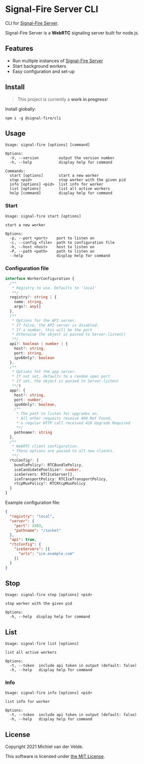 # Signal-Fire Server CLI

CLI for [Signal-Fire Server](https://github.com/Signal-Fire/server).

Signal-Fire Server is a __WebRTC__ signaling server built for node.js.

## Features

* Run multiple instances of [Signal-Fire Server](https://github.com/Signal-Fire/server)
* Start background workers
* Easy configuration and set-up

## Install

> This project is currently a __work in progress__!

Install globally:

```
npm i -g @signal-fire/cli
```

## Usage

```
Usage: signal-fire [options] [command]

Options:
  -V, --version         output the version number
  -h, --help            display help for command

Commands:
  start [options]       start a new worker
  stop <pid>            stop worker with the given pid
  info [options] <pid>  list info for worker
  list [options]        list all active workers
  help [command]        display help for command
```

### Start

```
Usage: signal-fire start [options]

start a new worker

Options:
  -p, --port <port>    port to listen on
  -c, --config <file>  path to configuration file
  -h, --host <host>    host to listen on
  -P, --path <path>    path to listen on
  --help               display help for command
```

### Configuration file

```ts
interface WorkerConfiguration {
  /**
   * Registry to use. Defaults to 'local' 
   **/
  registry?: string | {
    name: string,
    args?: any[]
  },
  /**
   * Options for the API server.
   * If false, the API server is disabled.
   * If a number, this will be the port
   * Otherwise the object is passed to Server.listen()
   **/
  api?: boolean | number | {
    host?: string,
    port: string,
    ipv6Only?: boolean
  },
  /**
   * Options fot the app server.
   * If not set, defaults to a random open port
   * If set, the object is passed to Server.listen(
   **/)
  app?: {
    host?: string,
    port: number,
    ipv6Only?: boolean,
    /**
     * The path to listen for upgrades on.
     * All other requests receive 404 Not Found,
     * a regular HTTP call received 426 Upgrade Required
     **/
    pathname?: string
  },
  /**
   * WebRTC client configuration.
   * These options are passed to all new clients.
   **/
  rtcConfig?: {
    bundlePolicy?: RTCBundlePolicy,
    iceCandidatePoolSize?: number,
    iceServers: RTCIceServer[],
    iceTransportPolicy: RTCIceTransportPolicy,
    rtcpMuxPolicy?: RTCRtcpMuxPolicy
  }
}
```

Example configuration file:

```json
{
  "registry": "local",
  "server": {
    "port": 3303,
    "pathname": "/socket"
  },
  "api": true,
  "rtcConfig": {
    "iceServers": [{
      "urls": "ice.example.com"
    }]
  }
}
```

## Stop

```
Usage: signal-fire stop [options] <pid>

stop worker with the given pid

Options:
  -h, --help  display help for command
```

## List

```
Usage: signal-fire list [options]

list all active workers

Options:
  -t, --token  include api token in output (default: false)
  -h, --help   display help for command
```

### Info

```
Usage: signal-fire info [options] <pid>

list info for worker

Options:
  -t, --token  include api token in output (default: false)
  -h, --help   display help for command
```

## License

Copyright 2021 Michiel van der Velde.

This software is licensed under [the MIT License](LICENSE).
